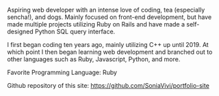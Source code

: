Aspiring web developer with an intense love of coding, tea (especially
sencha!), and dogs. Mainly focused on front-end development, but have made multiple projects utilizing Ruby on Rails and have made a self-designed Python SQL query interface.

I first began coding ten years ago, mainly utilizing C++ up until 2019. At which point I then began learning web development and branched out to other languages such as Ruby, Javascript, Python, and more.

Favorite Programming Language: Ruby

Github repository of this site: https://github.com/SoniaVivi/portfolio-site
